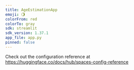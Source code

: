 ```yaml
---
title: AgeEstimationApp
emoji: 🌖
colorFrom: red
colorTo: gray
sdk: streamlit
sdk_version: 1.37.1
app_file: app.py
pinned: false
---
```


Check out the configuration reference at https://huggingface.co/docs/hub/spaces-config-reference
